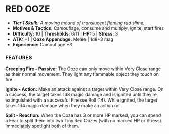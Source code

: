 # RED OOZE

- ***Tier 1 Skulk:*** *A moving mound of translucent flaming red slime.*
- **Motives & Tactics:** Camouflage, consume and multiply, ignite, start fires
- **Difficulty:** 10 | **Thresholds:** 6/11 | **HP:** 5 | **Stress:** 3
- **ATK:** +1 | **Ooze Appendage:** Melee | 1d8+3 mag
- **Experience:** Camouflage +3

### FEATURES

**Creeping Fire - Passive:** The Ooze can only move within Very Close range as their normal movement. They light any flammable object they touch on fire.

**Ignite - Action:** Make an attack against a target within Very Close range. On a success, the target takes 1d8 magic damage and is ignited until they’re extinguished with a successful Finesse Roll (14). While ignited, the target takes 1d4 magic damage when they make an action roll.

**Split - Reaction:** When the Ooze has 3 or more HP marked, you can spend a Fear to split them into two Tiny Red Oozes (with no marked HP or Stress). Immediately spotlight both of them.
